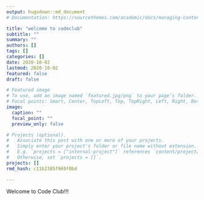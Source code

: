 ```yaml
---
output: hugodown::md_document
# Documentation: https://sourcethemes.com/academic/docs/managing-content/

title: "welcome to codeclub"
subtitle: ""
summary: ""
authors: []
tags: []
categories: []
date: 2020-10-02
lastmod: 2020-10-02
featured: false
draft: false

# Featured image
# To use, add an image named `featured.jpg/png` to your page's folder.
# Focal points: Smart, Center, TopLeft, Top, TopRight, Left, Right, BottomLeft, Bottom, BottomRight.
image:
  caption: ""
  focal_point: ""
  preview_only: false

# Projects (optional).
#   Associate this post with one or more of your projects.
#   Simply enter your project's folder or file name without extension.
#   E.g. `projects = ["internal-project"]` references `content/project/deep-learning/index.md`.
#   Otherwise, set `projects = []`.
projects: []
rmd_hash: c11b2385f969f0bd

---
```


Welcome to Code Club!!!

